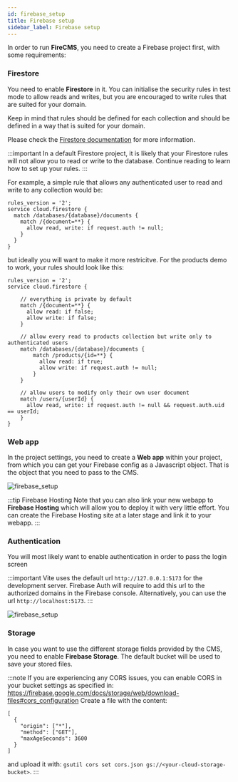 ```yaml
---
id: firebase_setup
title: Firebase setup
sidebar_label: Firebase setup
---
```


In order to run **FireCMS**, you need to create a Firebase project first, with
some requirements:

### Firestore

You need to enable **Firestore** in it. You can initialise the security rules
in test mode to allow reads and writes, but you are encouraged to write rules
that are suited for your domain.

Keep in mind that rules should be defined for each collection and should be
defined in a way that is suited for your domain.

Please check the [Firestore documentation](https://firebase.google.com/docs/firestore/security/get-started)
for more information.

:::important
In a default Firestore project, it is likely that your Firestore rules
will not allow you to read or write to the database. Continue reading to
learn how to set up your rules.
:::

For example, a simple rule that allows any authenticated user to read and write
to any collection would be:

```
rules_version = '2';
service cloud.firestore {
  match /databases/{database}/documents {
    match /{document=**} {
      allow read, write: if request.auth != null;
    }
  }
}
```

but ideally you will want to make it more restricitve. For the products demo to work, your rules should look like this:

```
rules_version = '2';
service cloud.firestore {

    // everything is private by default
    match /{document=**} {
      allow read: if false;
      allow write: if false;
    }
    
    // allow every read to products collection but write only to authenticated users
    match /databases/{database}/documents {
        match /products/{id=**} {
          allow read: if true;
          allow write: if request.auth != null;
        }
    }
    
    // allow users to modify only their own user document
    match /users/{userId} {
      allow read, write: if request.auth != null && request.auth.uid == userId;
    }
}

```

### Web app

In the project settings, you need to create a **Web app** within your
project, from which you can get your Firebase config as a Javascript object.
That is the object that you need to pass to the CMS.

![firebase_setup](/img/firebase_setup_app.png)

:::tip Firebase Hosting
Note that you can also link your new webapp to **Firebase Hosting** which will
allow you to deploy it with very little effort. You can create the
Firebase Hosting site at a later stage and link it to your webapp.
:::

### Authentication

You will most likely want to enable authentication in order to pass the login
screen

:::important
Vite uses the default url `http://127.0.0.1:5173` for the development server.
Firebase Auth will require to add this url to the authorized domains in the
Firebase console.
Alternatively, you can use the url `http://localhost:5173`.
:::

![firebase_setup](/img/firebase_setup_auth.png)

### Storage

In case you want to use the different storage fields provided by the CMS, you
need to enable **Firebase Storage**. The default bucket will be used to
save your stored files.

:::note
If you are experiencing any CORS issues, you can enable CORS in your bucket
settings as specified in: https://firebase.google.com/docs/storage/web/download-files#cors_configuration
Create a file with the content:

```
[
  {
    "origin": ["*"],
    "method": ["GET"],
    "maxAgeSeconds": 3600
  }
]
```

and upload it with: `gsutil cors set cors.json gs://<your-cloud-storage-bucket>`.
:::
